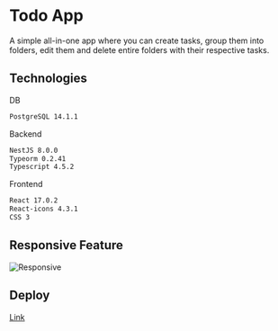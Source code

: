 # Todo App

A simple all-in-one app where you can create tasks, group them into folders, edit them and delete entire folders with their respective tasks.

## Technologies

DB

```bash
PostgreSQL 14.1.1
```

Backend

```bash
NestJS 8.0.0
Typeorm 0.2.41
Typescript 4.5.2
```

Frontend

```bash
React 17.0.2
React-icons 4.3.1
CSS 3
```

## Responsive Feature

![Responsive](https://s10.gifyu.com/images/Untitled-video--Made-with-Clipchamp.gif)


## Deploy
[Link](https://axelmalawskitodoapp.netlify.app/)

